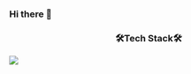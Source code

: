 ### Hi there 👋

<h3 align="center">🛠Tech Stack🛠</h3>
<img src="https://img.shields.io/badge/react-61DAFB?style=flat-square&logo=react&logoColor=white"/>
&nbsp&nbsp&nbsp&nbsp
